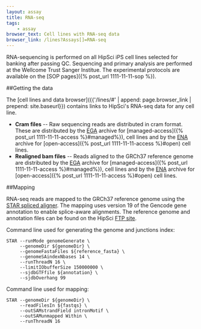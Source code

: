```yaml
---
layout: assay
title: RNA-seq
tags:
    - assay
browser_text: Cell lines with RNA-seq data
browser_link: /lines?Assays[]=RNA-seq
---
```


RNA-sequencing is performed on all HipSci iPS cell lines selected for banking
after passing QC. Sequencing and primary analysis  are performed at the
Wellcome Trust Sanger Institue. The experimental protocols are available on the
[SOP pages]({% post_url 1111-11-11-sop %}).

##Getting the data

The [cell lines and data browser]({{'/lines/#' | append: page.browser_link | prepend: site.baseurl}})
contains links to HipSci's RNA-seq data for any cell line.

* **Cram files** -- Raw sequencing reads are distributed in cram format.
These are distributed by the [EGA](https://www.ebi.ac.uk/ega/studies/EGAS00001001465)
archive for [managed-access]({% post_url 1111-11-11-access %}#managed%}),
cell lines and by the [ENA](http://www.ebi.ac.uk/ena/data/view/ERP007111) archive
for [open-access]({% post_url 1111-11-11-access %}#open) cell lines.
* **Realigned bam files** -- Reads aligned to the GRCh37 reference genome
are distributed by the [EGA](https://www.ebi.ac.uk/ega/studies/EGAS00001001465)
archive for [managed-access]({% post_url 1111-11-11-access %}#managed%}),
cell lines and by the [ENA](http://www.ebi.ac.uk/ena/data/view/ERP007111) archive
for [open-access]({% post_url 1111-11-11-access %}#open) cell lines.


##Mapping

RNA-seq reads are mapped to the GRCh37 reference genome using the [STAR spliced aligner](https://github.com/alexdobin/STAR).
The mapping uses version 19 of the
Gencode gene annotation to enable splice-aware alignments. The reference genome and annotation files can be found
on the HipSci [FTP site](ftp://ftp.hipsci.ebi.ac.uk/vol1/ftp/reference/).

Command line used for generating the genome and junctions index:

    STAR --runMode genomeGenerate \
         --genomeDir ${genomeDir} \
         --genomeFastaFiles ${reference_fasta} \
         --genomeSAindexNbases 14 \
         --runThreadN 16 \
         --limitIObufferSize 150000000 \
         --sjdbGTFfile ${annotation} \
         --sjdbOverhang 99

Command line used for mapping:

    STAR --genomeDir ${genomeDir} \
         --readFilesIn ${fastqs} \
         --outSAMstrandField intronMotif \
         --outSAMunmapped Within \
         --runThreadN 16


